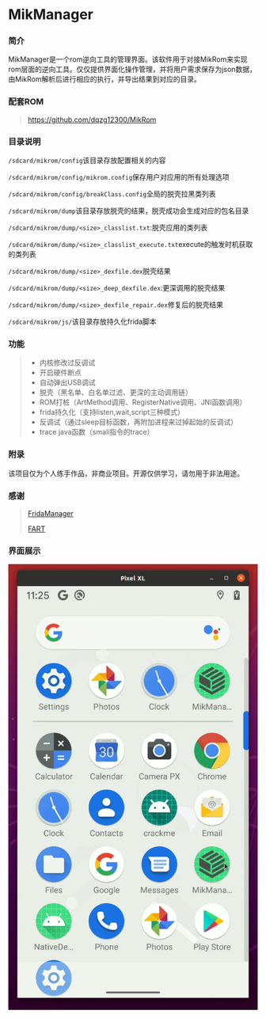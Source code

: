 # MikManager
### 简介

MikManager是一个rom逆向工具的管理界面。该软件用于对接MikRom来实现rom层面的逆向工具。仅仅提供界面化操作管理，并将用户需求保存为json数据，由MikRom解析后进行相应的执行，并导出结果到对应的目录。

### 配套ROM
> https://github.com/dqzg12300/MikRom

### 目录说明

`/sdcard/mikrom/config`该目录存放配置相关的内容

`/sdcard/mikrom/config/mikrom.config`保存用户对应用的所有处理选项

`/sdcard/mikrom/config/breakClass.config`全局的脱壳拉黑类列表

`/sdcard/mikrom/dump`该目录存放脱壳的结果，脱壳成功会生成对应的包名目录

`/sdcard/mikrom/dump/<size>_classlist.txt`:脱壳应用的类列表

`/sdcard/mikrom/dump/<size>_classlist_execute.txt`execute的触发时机获取的类列表

`/sdcard/mikrom/dump/<size>_dexfile.dex`脱壳结果

`/sdcard/mikrom/dump/<size>_deep_dexfile.dex`:更深调用的脱壳结果

`/sdcard/mikrom/dump/<size>_dexfile_repair.dex`修复后的脱壳结果

`/sdcard/mikrom/js/`该目录存放持久化frida脚本

### 功能

> * 内核修改过反调试
> * 开启硬件断点
> * 自动弹出USB调试
> * 脱壳（黑名单、白名单过滤、更深的主动调用链）
> * ROM打桩（ArtMethod调用、RegisterNative调用、JNI函数调用）
> * frida持久化（支持listen,wait,script三种模式）
> * 反调试（通过sleep目标函数，再附加进程来过掉起始的反调试）
> * trace java函数（smali指令的trace）

### 附录

该项目仅为个人练手作品，非商业项目。开源仅供学习，请勿用于非法用途。

### 感谢

> [FridaManager](https://github.com/hanbinglengyue/FridaManager)
>
> [FART](https://github.com/hanbinglengyue/FART)

### 界面展示

![](./mikmanager.gif)

